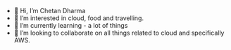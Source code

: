 - 👋 Hi, I’m Chetan Dharma
- 👀 I’m interested in cloud, food and travelling. 
- 🌱 I’m currently learning - a lot of things 
- 💞️ I’m looking to collaborate on all things related to cloud and specifically AWS. 
<!---
- 📫 Drop me note on https://twitter.com/cdharma734 and I will reach back to you. 


cdharma/cdharma is a ✨ special ✨ repository because its `README.md` (this file) appears on your GitHub profile.
You can click the Preview link to take a look at your changes.
--->
